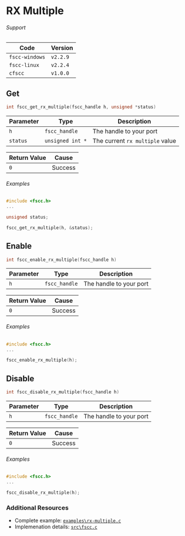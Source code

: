 # RX Multiple

###### Support
| Code           | Version
| -------------- | --------
| `fscc-windows` | `v2.2.9` 
| `fscc-linux`   | `v2.2.4` 
| `cfscc`        | `v1.0.0`


## Get
```c
int fscc_get_rx_multiple(fscc_handle h, unsigned *status)
```

| Parameter | Type             | Description
| --------- | ---------------- | -----------------------
| `h`       | `fscc_handle`    | The handle to your port
| `status`  | `unsigned int *` | The current `rx multiple` value

| Return Value | Cause
| ------------ | -------
| `0`          | Success

###### Examples
```c
#include <fscc.h>
...

unsigned status;

fscc_get_rx_multiple(h, &status);
```


## Enable
```c
int fscc_enable_rx_multiple(fscc_handle h)
```

| Parameter | Type             | Description
| --------- | ---------------- | -----------------------
| `h`       | `fscc_handle`    | The handle to your port

| Return Value | Cause
| ------------ | -------
| `0`          | Success

###### Examples
```c
#include <fscc.h>
...

fscc_enable_rx_multiple(h);
```


## Disable
```c
int fscc_disable_rx_multiple(fscc_handle h)
```

| Parameter | Type             | Description
| --------- | ---------------- | -----------------------
| `h`       | `fscc_handle`    | The handle to your port

| Return Value | Cause
| ------------ | -------
| `0`          | Success

###### Examples
```c
#include <fscc.h>
...

fscc_disable_rx_multiple(h);
```


### Additional Resources
- Complete example: [`examples\rx-multiple.c`](https://github.com/commtech/cfscc/blob/master/examples/rx-multiple.c)
- Implemenation details: [`src\fscc.c`](https://github.com/commtech/cfscc/blob/master/src/fscc.c)
